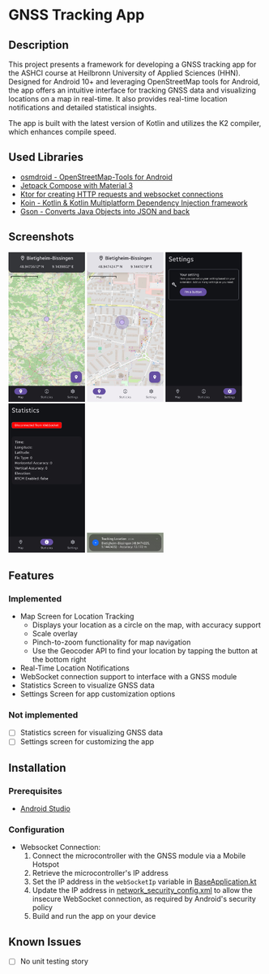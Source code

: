# GNSS Tracking App

## Description

This project presents a framework for developing a GNSS tracking app for the ASHCI course at
Heilbronn University of Applied Sciences (HHN). Designed for Android 10+ and leveraging
OpenStreetMap tools for Android, the app offers an intuitive interface for tracking GNSS data and
visualizing locations on a map in real-time. It also provides real-time location notifications and
detailed statistical insights.

The app is built with the latest version of Kotlin and utilizes the K2 compiler, which enhances
compile speed.

## Used Libraries

- [osmdroid - OpenStreetMap-Tools for Android](https://github.com/osmdroid/osmdroid)
- [Jetpack Compose with Material 3](https://developer.android.com/compose)
- [Ktor for creating HTTP requests and websocket connections](https://ktor.io/)
- [Koin - Kotlin & Kotlin Multiplatform Dependency Injection framework](https://insert-koin.io/)
- [Gson - Converts Java Objects into JSON and back](https://github.com/google/gson)

## Screenshots

<img src="screenshots/map_view_dark_mode.jpg" alt="MapScreen Dark Mode" width="30%">
<img src="screenshots/map_view_light_mode.jpg" alt="MapScreen Light Mode" width="30%">
<img src="screenshots/settings_view.jpg" alt="Settings Screen" width="30%">
<img src="screenshots/statistics_view.jpg" alt="Statistics Screen" width="30%">
<img src="screenshots/notification_real_time_location.jpg" alt="Notification Real Time Location" width="30%">

## Features

### Implemented

- Map Screen for Location Tracking
    - Displays your location as a circle on the map, with accuracy support
    - Scale overlay
    - Pinch-to-zoom functionality for map navigation
    - Use the Geocoder API to find your location by tapping the button at the bottom right
- Real-Time Location Notifications
- WebSocket connection support to interface with a GNSS module
- Statistics Screen to visualize GNSS data
- Settings Screen for app customization options

### Not implemented

- [ ] Statistics screen for visualizing GNSS data
- [ ] Settings screen for customizing the app

## Installation

### Prerequisites

- [Android Studio](https://developer.android.com/studio)

### Configuration

- Websocket Connection:
    1. Connect the microcontroller with the GNSS module via a Mobile Hotspot
    2. Retrieve the microcontroller's IP address
    3. Set the IP address in the `webSocketIp` variable
       in [BaseApplication.kt](app/src/main/java/de/hhn/gnsstrackingapp/BaseApplication.kt)
    4. Update the IP address
       in [network_security_config.xml](app/src/main/res/xml/network_security_config.xml) to allow
       the insecure WebSocket connection, as required by Android's security policy
    5. Build and run the app on your device

## Known Issues

- [ ] No unit testing story
